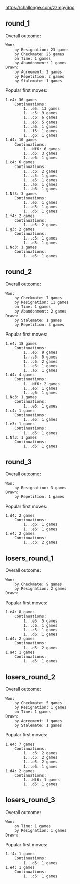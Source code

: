 https://challonge.com/zzmpy6qc

round_1
---------------------------------------
Overall outcome:

    Won:
        by Resignation: 23 games
        by Checkmate: 25 games
        on Time: 1 games
        by Abandonment: 1 games
    Drawn:
        by Agreement: 2 games
        by Repetition: 2 games
        by Stalemate: 1 games
Popular first moves:

    1.e4: 36 games
        Continuations:
            1...e5: 13 games
            1...c5: 9 games
            1...c6: 6 games
            1...e6: 5 games
            1...a6: 1 games
            1...f5: 1 games
            1...g6: 1 games
    1.d4: 10 games
        Continuations:
            1...Nf6: 6 games
            1...d5: 3 games
            1...e6: 1 games
    1.c4: 6 games
        Continuations:
            1...c6: 2 games
            1...c5: 1 games
            1...e5: 1 games
            1...a6: 1 games
            1...b6: 1 games
    1.Nf3: 3 games
        Continuations:
            1...e5: 1 games
            1...d5: 1 games
            1...d6: 1 games
    1.f4: 2 games
        Continuations:
            1...e5: 2 games
    1.g3: 2 games
        Continuations:
            1...c5: 1 games
            1...d5: 1 games
    1.Nc3: 1 games
        Continuations:
            1...e5: 1 games


round_2
---------------------------------------
Overall outcome:

    Won:
        by Checkmate: 7 games
        by Resignation: 11 games
        on Time: 1 games
        by Abandonment: 2 games
    Drawn:
        by Stalemate: 1 games
        by Repetition: 3 games
Popular first moves:

    1.e4: 18 games
        Continuations:
            1...e5: 9 games
            1...c5: 5 games
            1...c6: 2 games
            1...e6: 1 games
            1...a6: 1 games
    1.d4: 4 games
        Continuations:
            1...Nf6: 2 games
            1...e6: 1 games
            1...g6: 1 games
    1.Nc3: 1 games
        Continuations:
            1...e5: 1 games
    1.c4: 1 games
        Continuations:
            1...e5: 1 games
    1.e3: 1 games
        Continuations:
            1...d5: 1 games
    1.Nf3: 1 games
        Continuations:
            1...d5: 1 games


round_3
---------------------------------------
Overall outcome:

    Won:
        by Resignation: 3 games
    Drawn:
        by Repetition: 1 games
Popular first moves:

    1.d4: 2 games
        Continuations:
            1...g6: 1 games
            1...e6: 1 games
    1.e4: 2 games
        Continuations:
            1...c6: 2 games


losers_round_1
---------------------------------------
Overall outcome:

    Won:
        by Checkmate: 9 games
        by Resignation: 2 games
    Drawn:
Popular first moves:

    1.e4: 8 games
        Continuations:
            1...e5: 5 games
            1...c6: 1 games
            1...c5: 1 games
            1...d6: 1 games
    1.d4: 2 games
        Continuations:
            1...d5: 2 games
    1.a4: 1 games
        Continuations:
            1...e5: 1 games


losers_round_2
---------------------------------------
Overall outcome:

    Won:
        by Checkmate: 5 games
        by Resignation: 1 games
        on Time: 1 games
    Drawn:
        by Agreement: 1 games
        by Stalemate: 1 games
Popular first moves:

    1.e4: 7 games
        Continuations:
            1...c6: 2 games
            1...c5: 2 games
            1...e5: 2 games
            1...e6: 1 games
    1.d4: 2 games
        Continuations:
            1...Nf6: 1 games
            1...d5: 1 games


losers_round_3
---------------------------------------
Overall outcome:

    Won:
        on Time: 1 games
        by Resignation: 1 games
    Drawn:
Popular first moves:

    1.f4: 1 games
        Continuations:
            1...d5: 1 games
    1.e4: 1 games
        Continuations:
            1...c5: 1 games
